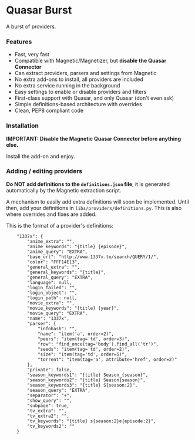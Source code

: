# Quasar Burst

A burst of providers.


### Features
- Fast, very fast
- Compatible with Magnetic/Magnetizer, but **disable the Quasar Connector**
- Can extract providers, parsers and settings from Magnetic
- No extra add-ons to install, all providers are included
- No extra service running in the background
- Easy settings to enable or disable providers and filters
- First-class support with Quasar, and only Quasar (don't even ask)
- Simple definitions-based architecture with overrides
- Clean, PEP8 compliant code


### Installation

**IMPORTANT: Disable the Magnetic Quasar Connector before anything else.**

Install the add-on and enjoy.


### Adding / editing providers

**Do NOT add definitions to the `definitions.json` file**, it is generated automatically by the Magnetic extraction script.

A mechanism to easily add extra definitions will soon be implemented. Until then,
add your definitions in `libs/providers/definitions.py`. This is also where overrides
and fixes are added.

This is the format of a provider's definitions:
```
    "1337x": {
        "anime_extra": "",
        "anime_keywords": "{title} {episode}",
        "anime_query": "EXTRA",
        "base_url": "http://www.1337x.to/search/QUERY/1/",
        "color": "FFF14E13",
        "general_extra": "",
        "general_keywords": "{title}",
        "general_query": "EXTRA",
        "language": null,
        "login_failed": "",
        "login_object": "",
        "login_path": null,
        "movie_extra": "",
        "movie_keywords": "{title} {year}",
        "movie_query": "EXTRA",
        "name": "1337x",
        "parser": {
            "infohash": "",
            "name": "item('a', order=2)",
            "peers": "item(tag='td', order=3)",
            "row": "find_once(tag='body').find_all('tr')",
            "seeds": "item(tag='td', order=2)",
            "size": "item(tag='td', order=5)",
            "torrent": "item(tag='a', attribute='href', order=2)"
        },
        "private": false,
        "season_keywords1": "{title} Season_{season}",
        "season_keywords2": "{title} Season{season}",
        "season_keywords3": "{title} S{season:2}",
        "season_query": "EXTRA",
        "separator": "+",
        "show_query": "",
        "subpage": true,
        "tv_extra": "",
        "tv_extra2": "",
        "tv_keywords": "{title} s{season:2}e{episode:2}",
        "tv_keywords2": ""
    }
```
